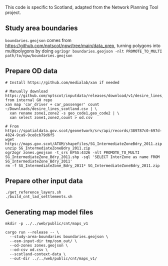 This code is specific to Scotland, adapted from the Network Planning Tool project.

## Study area boundaries

`boundaries.geojson` comes from <https://github.com/nptscot/npw/tree/main/data_prep>, turning polygons into multipolygons by doing `ogr2ogr boundaries.geojson -nlt PROMOTE_TO_MULTI path/to/npw/boundaries.geojson`

## Prepare OD data

```
# Install https://github.com/medialab/xan if needed

# Manually download https://github.com/nptscot/inputdata/releases/download/v1/desire_lines_scotland.csv from internal GH repo
xan map 'car_driver + car_passenger' count ~/Downloads/desire_lines_scotland.csv | \
  xan rename zone1,zone2 -s geo_code1,geo_code2 | \
  xan select zone1,zone2,count > od.csv

# From https://spatialdata.gov.scot/geonetwork/srv/api/records/389787c0-697d-4824-9ca9-9ce8cb79d6f5
wget https://maps.gov.scot/ATOM/shapefiles/SG_IntermediateZoneBdry_2011.zip
unzip SG_IntermediateZoneBdry_2011.zip
ogr2ogr zones.geojson -t_srs EPSG:4326 -nlt PROMOTE_TO_MULTI SG_IntermediateZone_Bdry_2011.shp -sql 'SELECT InterZone as name FROM SG_IntermediateZone_Bdry_2011'
rm -f SG_IntermediateZone_Bdry_2011* SG_IntermediateZoneBdry_2011.zip
```

## Prepare other input data

```
./get_reference_layers.sh
./build_cnt_lad_settlements.sh
```

## Generating map model files

```
mkdir -p ../../web/public/cnt/maps_v1

cargo run --release -- \
  --study-area-boundaries boundaries.geojson \
  --osm-input-dir tmp/osm_out/ \
  --od-zones zones.geojson \
  --od-csv od.csv \
  --scotland-context-data \
  --out-dir ../../web/public/cnt/maps_v1/
```
